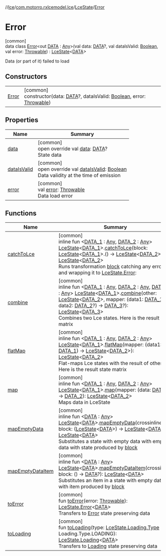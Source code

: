 //[lce](../../../../index.md)/[com.motorro.rxlcemodel.lce](../../index.md)/[LceState](../index.md)/[Error](index.md)

# Error

[common]\
data class [Error](index.md)&lt;out [DATA](index.md) : [Any](https://kotlinlang.org/api/latest/jvm/stdlib/kotlin/-any/index.html)&gt;(val data: [DATA](index.md)?, val dataIsValid: [Boolean](https://kotlinlang.org/api/latest/jvm/stdlib/kotlin/-boolean/index.html), val error: [Throwable](https://kotlinlang.org/api/latest/jvm/stdlib/kotlin/-throwable/index.html)) : [LceState](../index.md)&lt;[DATA](index.md)&gt; 

Data (or part of it) failed to load

## Constructors

| | |
|---|---|
| [Error](-error.md) | [common]<br>constructor(data: [DATA](index.md)?, dataIsValid: [Boolean](https://kotlinlang.org/api/latest/jvm/stdlib/kotlin/-boolean/index.html), error: [Throwable](https://kotlinlang.org/api/latest/jvm/stdlib/kotlin/-throwable/index.html)) |

## Properties

| Name | Summary |
|---|---|
| [data](data.md) | [common]<br>open override val [data](data.md): [DATA](index.md)?<br>State data |
| [dataIsValid](data-is-valid.md) | [common]<br>open override val [dataIsValid](data-is-valid.md): [Boolean](https://kotlinlang.org/api/latest/jvm/stdlib/kotlin/-boolean/index.html)<br>Data validity at the time of emission |
| [error](error.md) | [common]<br>val [error](error.md): [Throwable](https://kotlinlang.org/api/latest/jvm/stdlib/kotlin/-throwable/index.html)<br>Data load error |

## Functions

| Name | Summary |
|---|---|
| [catchToLce](../../catch-to-lce.md) | [common]<br>inline fun &lt;[DATA_1](../../catch-to-lce.md) : [Any](https://kotlinlang.org/api/latest/jvm/stdlib/kotlin/-any/index.html), [DATA_2](../../catch-to-lce.md) : [Any](https://kotlinlang.org/api/latest/jvm/stdlib/kotlin/-any/index.html)&gt; [LceState](../index.md)&lt;[DATA_1](../../catch-to-lce.md)&gt;.[catchToLce](../../catch-to-lce.md)(block: [LceState](../index.md)&lt;[DATA_1](../../catch-to-lce.md)&gt;.() -&gt; [LceState](../index.md)&lt;[DATA_2](../../catch-to-lce.md)&gt;): [LceState](../index.md)&lt;[DATA_2](../../catch-to-lce.md)&gt;<br>Runs transformation [block](../../catch-to-lce.md) catching any error and wrapping it to [LceState.Error](index.md): |
| [combine](../../combine.md) | [common]<br>inline fun &lt;[DATA_1](../../combine.md) : [Any](https://kotlinlang.org/api/latest/jvm/stdlib/kotlin/-any/index.html), [DATA_2](../../combine.md) : [Any](https://kotlinlang.org/api/latest/jvm/stdlib/kotlin/-any/index.html), [DATA_3](../../combine.md) : [Any](https://kotlinlang.org/api/latest/jvm/stdlib/kotlin/-any/index.html)&gt; [LceState](../index.md)&lt;[DATA_1](../../combine.md)&gt;.[combine](../../combine.md)(other: [LceState](../index.md)&lt;[DATA_2](../../combine.md)&gt;, mapper: (data1: [DATA_1](../../combine.md)?, data2: [DATA_2](../../combine.md)?) -&gt; [DATA_3](../../combine.md)?): [LceState](../index.md)&lt;[DATA_3](../../combine.md)&gt;<br>Combines two Lce states. Here is the result state matrix | Receiver   | other      | Result     | |------------|------------|------------| | Loading    | Loading    | Loading    | | Loading    | Content    | Loading    | | Loading    | Error      | Error      | | Loading    | Terminated | Terminated | | Content    | Loading    | Loading    | | Content    | Content    | Content*   | | Content    | Error      | Error      | | Content    | Terminated | Terminated | | Error      | Loading    | Error      | | Error      | Content    | Error      | | Error      | Error      | Error      | | Error      | Terminated | Terminated | | Terminated | Loading    | Terminated | | Terminated | Content    | Terminated | | Terminated | Error      | Terminated | | Terminated | Terminated | Terminated | |
| [flatMap](../../flat-map.md) | [common]<br>inline fun &lt;[DATA_1](../../flat-map.md) : [Any](https://kotlinlang.org/api/latest/jvm/stdlib/kotlin/-any/index.html), [DATA_2](../../flat-map.md) : [Any](https://kotlinlang.org/api/latest/jvm/stdlib/kotlin/-any/index.html)&gt; [LceState](../index.md)&lt;[DATA_1](../../flat-map.md)&gt;.[flatMap](../../flat-map.md)(mapper: (data1: [DATA_1](../../flat-map.md)) -&gt; [LceState](../index.md)&lt;[DATA_2](../../flat-map.md)&gt;): [LceState](../index.md)&lt;[DATA_2](../../flat-map.md)&gt;<br>Flat-maps Lce states with the result of other Here is the result state matrix | Receiver   | mapper     | Result     | |------------|------------|------------| | Loading    | Loading    | Loading    | | Loading    | Content    | Loading    | | Loading    | Error      | Error      | | Loading    | Terminated | Terminated | | Content    | Loading    | Loading    | | Content    | Content    | Content*   | | Content    | Error      | Error      | | Content    | Terminated | Terminated | | Error      | Loading    | Error      | | Error      | Content    | Error      | | Error      | Error      | Error      | | Error      | Terminated | Terminated | | Terminated | Loading    | Terminated | | Terminated | Content    | Terminated | | Terminated | Error      | Terminated | | Terminated | Terminated | Terminated | |
| [map](../../map.md) | [common]<br>inline fun &lt;[DATA_1](../../map.md) : [Any](https://kotlinlang.org/api/latest/jvm/stdlib/kotlin/-any/index.html), [DATA_2](../../map.md) : [Any](https://kotlinlang.org/api/latest/jvm/stdlib/kotlin/-any/index.html)&gt; [LceState](../index.md)&lt;[DATA_1](../../map.md)&gt;.[map](../../map.md)(mapper: (data: [DATA_1](../../map.md)) -&gt; [DATA_2](../../map.md)): [LceState](../index.md)&lt;[DATA_2](../../map.md)&gt;<br>Maps data in LceState |
| [mapEmptyData](../../map-empty-data.md) | [common]<br>inline fun &lt;[DATA](../../map-empty-data.md) : [Any](https://kotlinlang.org/api/latest/jvm/stdlib/kotlin/-any/index.html)&gt; [LceState](../index.md)&lt;[DATA](../../map-empty-data.md)&gt;.[mapEmptyData](../../map-empty-data.md)(crossinline block: ([LceState](../index.md)&lt;[DATA](../../map-empty-data.md)&gt;) -&gt; [LceState](../index.md)&lt;[DATA](../../map-empty-data.md)&gt;): [LceState](../index.md)&lt;[DATA](../../map-empty-data.md)&gt;<br>Substitutes a state with empty data with empty data with state produced by [block](../../map-empty-data.md) |
| [mapEmptyDataItem](../../map-empty-data-item.md) | [common]<br>inline fun &lt;[DATA](../../map-empty-data-item.md) : [Any](https://kotlinlang.org/api/latest/jvm/stdlib/kotlin/-any/index.html)&gt; [LceState](../index.md)&lt;[DATA](../../map-empty-data-item.md)&gt;.[mapEmptyDataItem](../../map-empty-data-item.md)(crossinline block: () -&gt; [DATA](../../map-empty-data-item.md)?): [LceState](../index.md)&lt;[DATA](../../map-empty-data-item.md)&gt;<br>Substitutes an item in a state with empty data with item produced by [block](../../map-empty-data-item.md) |
| [toError](../to-error.md) | [common]<br>fun [toError](../to-error.md)(error: [Throwable](https://kotlinlang.org/api/latest/jvm/stdlib/kotlin/-throwable/index.html)): [LceState.Error](index.md)&lt;[DATA](index.md)&gt;<br>Transfers to [Error](index.md) state preserving data |
| [toLoading](../to-loading.md) | [common]<br>fun [toLoading](../to-loading.md)(type: [LceState.Loading.Type](../-loading/-type/index.md) = Loading.Type.LOADING): [LceState.Loading](../-loading/index.md)&lt;[DATA](index.md)&gt;<br>Transfers to [Loading](../-loading/index.md) state preserving data |
